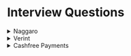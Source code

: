 # Interview Questions

<details> 
<summary>Naggaro</summary>
<br>

> Round - 1

- compute engine vs app engine in gcp?
- docker vs VM ? explain in detail ?
- docker deamon vs docker client?
- shallow copy vs deep copy ?
- how deep copy works in nested objects ?
- java-8, default and static methods whats the advantage? 
- executor service framwork, how does it work and benefit?
- dependency injection ? types ? which is preferred ? 
- problem with setter based injection ? -- reflection slows down the performance
- how spring-data jpa is different from jpa and hibernate?  
- does spring-data jpa uses hibernate internally?
- how many tables do you need for many to many relationship?

> Round - 2
- Why java-8 is functional programming ?
- What are Method References ?
- What is different in terms of memory model in java-17 ? which GC is used ?
- ** Explain setter based vs constructor based injection, use case with example ?
- ** In case there are two beans needs to be initialized, A and B, if A is not initialized and B wants to access,
  How can you initialize Bean A --> SETTER BASED, ANY OTHER WAYS
- How to create custom endpoint for actuator and how to count exceptions ?
- How to resolve circular dependencies in spring boot ?
- Tell me all the Microservices Patterns ?
- How to implement fault tolerance in mircoservices ?
- What are non-functional requirements in microservices ?
- How to secure mircoservices ?
- How to achieve fault tolerance without using spring-boot ?
- How to create image using docker ?
- What are the commands used inside Dockerfile ?
- Auto-scaling in gcp or kubernetes ?
- What is bestway to deploy all the services at once ? -- Kubernetes
- Alternative to saga patterns ?
- Consistency level in saga patterns ?
- Explain Authentication & Authorization ? How to achieve it ?

</details>

<details> 
<summary>Verint</summary>
<br>

> Round - 1
- what is CQRS pattern ?
- redis cache usage ?
- completeble future and its methods ? specially for async and sync calls ?
- spring-data starter required ? whats the use ?
- spring entity life cycle ? **
- Loan Delivery System: Design a Loan Origination Platform using OOPs concepts - Factory for Loan Type, Strategy for Interest Calculation, Observer for Notifications.
- Interface based implmentation

</details>

<details> 
<summary>Cashfree Payments</summary>
<br>

> Round - 1
- handle exceptions in micro-services ?
- handle exceptions for async calls ?
- Implement rate-limiting ? Types ? which one have you used [spring gateway ratelimiter]
- How to bypass rate-limiter ?
- Distributed transactions without 2PC ?
- How to perform database migration ?
- How to deploy database migration without downtime ?
- How to test micro-services ? All test types
- Debug production issues ? How to address quickly ? Quality vs Quick fix
- tell all the isolation level for transactions ?
- which all isolation level will get deadlocks ?

</details>

